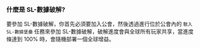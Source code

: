 ### 什麼是 SL-數據破解?

要參加 SL-數據破解，你首先必須要加入公會，然後透過進行位於公會內的 `駭入 SL-數據堡壘` 任務來參加 SL-數據破解，破解進度會與全球所有玩家共享，當進度條達到 100% 時，會隨機部署一個全球增益。
